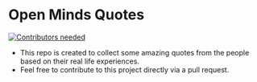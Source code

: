 # Open Minds Quotes

[![Contributors needed](https://img.shields.io/badge/contributors-needed-yellow.svg)](Open-Minds-Quotes.md)


- This repo is created to collect some amazing quotes from the people based on their real life experiences.
- Feel free to contribute to this project directly via a pull request. 

